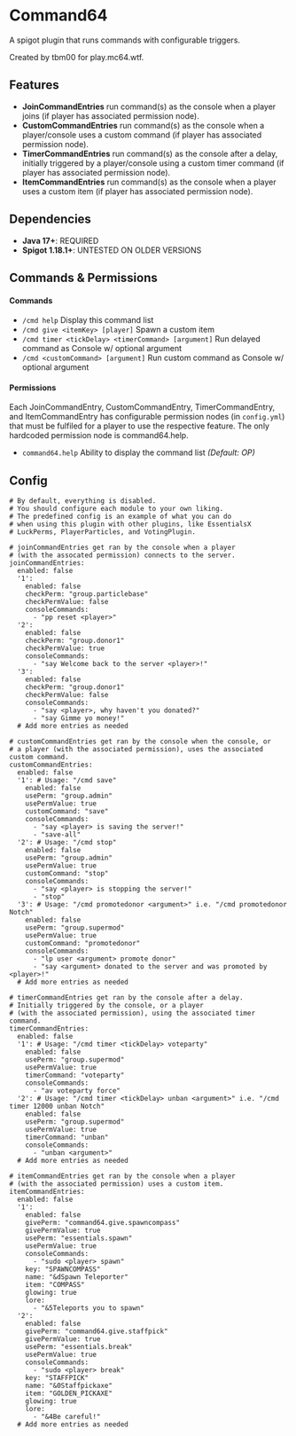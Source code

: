 # Command64
A spigot plugin that runs commands with configurable triggers.

Created by tbm00 for play.mc64.wtf.

## Features
- **JoinCommandEntries** run command(s) as the console when a player joins (if player has associated permission node).
- **CustomCommandEntries** run command(s) as the console when a player/console uses a custom command (if player has associated permission node).
- **TimerCommandEntries** run command(s) as the console after a delay, initially triggered by a player/console using a custom timer command (if player has associated permission node).
- **ItemCommandEntries** run command(s) as the console when a player uses a custom item (if player has associated permission node).

## Dependencies
- **Java 17+**: REQUIRED
- **Spigot 1.18.1+**: UNTESTED ON OLDER VERSIONS

## Commands & Permissions
#### Commands
- `/cmd help` Display this command list
- `/cmd give <itemKey> [player]` Spawn a custom item
- `/cmd timer <tickDelay> <timerCommand> [argument]` Run delayed command as Console w/ optional argument
- `/cmd <customCommand> [argument]` Run custom command as Console w/ optional argument
#### Permissions
Each JoinCommandEntry, CustomCommandEntry, TimerCommandEntry, and ItemCommandEntry has configurable permission nodes (in `config.yml`) that must be fulfiled for a player to use the respective feature. The only hardcoded permission node is command64.help.
- `command64.help` Ability to display the command list *(Default: OP)*


## Config
```
# By default, everything is disabled.
# You should configure each module to your own liking.
# The predefined config is an example of what you can do
# when using this plugin with other plugins, like EssentialsX
# LuckPerms, PlayerParticles, and VotingPlugin.

# joinCommandEntries get ran by the console when a player 
# (with the assocated permission) connects to the server.
joinCommandEntries:
  enabled: false
  '1':
    enabled: false
    checkPerm: "group.particlebase"
    checkPermValue: false
    consoleCommands:
      - "pp reset <player>"
  '2':
    enabled: false
    checkPerm: "group.donor1"
    checkPermValue: true
    consoleCommands:
      - "say Welcome back to the server <player>!"
  '3':
    enabled: false
    checkPerm: "group.donor1"
    checkPermValue: false
    consoleCommands:
      - "say <player>, why haven't you donated?"
      - "say Gimme yo money!"
  # Add more entries as needed

# customCommandEntries get ran by the console when the console, or
# a player (with the associated permission), uses the associated custom command.
customCommandEntries:
  enabled: false
  '1': # Usage: "/cmd save"
    enabled: false
    usePerm: "group.admin"
    usePermValue: true
    customCommand: "save"
    consoleCommands:
      - "say <player> is saving the server!"
      - "save-all"
  '2': # Usage: "/cmd stop"
    enabled: false
    usePerm: "group.admin"
    usePermValue: true
    customCommand: "stop"
    consoleCommands:
      - "say <player> is stopping the server!"
      - "stop"
  '3': # Usage: "/cmd promotedonor <argument>" i.e. "/cmd promotedonor Notch"
    enabled: false
    usePerm: "group.supermod"
    usePermValue: true
    customCommand: "promotedonor"
    consoleCommands:
      - "lp user <argument> promote donor"
      - "say <argument> donated to the server and was promoted by <player>!"
  # Add more entries as needed

# timerCommandEntries get ran by the console after a delay.
# Initially triggered by the console, or a player
# (with the associated permission), using the associated timer command.
timerCommandEntries:
  enabled: false
  '1': # Usage: "/cmd timer <tickDelay> voteparty"
    enabled: false
    usePerm: "group.supermod"
    usePermValue: true
    timerCommand: "voteparty"
    consoleCommands:
      - "av voteparty force"
  '2': # Usage: "/cmd timer <tickDelay> unban <argument>" i.e. "/cmd timer 12000 unban Notch"
    enabled: false
    usePerm: "group.supermod"
    usePermValue: true
    timerCommand: "unban"
    consoleCommands:
      - "unban <argument>"
  # Add more entries as needed

# itemCommandEntries get ran by the console when a player
# (with the associated permission) uses a custom item.
itemCommandEntries:
  enabled: false
  '1':
    enabled: false
    givePerm: "command64.give.spawncompass"
    givePermValue: true
    usePerm: "essentials.spawn"
    usePermValue: true
    consoleCommands:
      - "sudo <player> spawn"
    key: "SPAWNCOMPASS"
    name: "&dSpawn Teleporter"
    item: "COMPASS"
    glowing: true
    lore:
      - "&5Teleports you to spawn"
  '2':
    enabled: false
    givePerm: "command64.give.staffpick"
    givePermValue: true
    usePerm: "essentials.break"
    usePermValue: true
    consoleCommands:
      - "sudo <player> break"
    key: "STAFFPICK"
    name: "&0Staffpickaxe"
    item: "GOLDEN_PICKAXE"
    glowing: true
    lore:
      - "&4Be careful!"
  # Add more entries as needed
```
